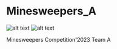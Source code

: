 # Minesweepers_A

![alt text](https://github.com/ejustroboticsclub/Minesweepers_A/blob/main/Minesweepers.jpg)
![alt text](https://github.com/ejustroboticsclub/Minesweepers_A/blob/main/IMG_0124.JPG)

Minesweepers Competition'2023 Team A

